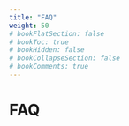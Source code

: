 ```yaml
---
title: "FAQ"
weight: 50
# bookFlatSection: false
# bookToc: true
# bookHidden: false
# bookCollapseSection: false
# bookComments: true
---
```


# FAQ
